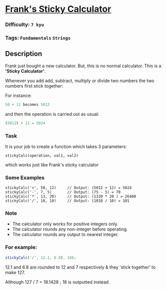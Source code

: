 # [Frank's Sticky Calculator](https://www.codewars.com/kata/5900750cb7c6172207000054)

### Difficulty: `7 kyu`

### Tags: `Fundamentals` `Strings`

## Description

Frank just bought a new calculator. But, this is no normal calculator. This is a **'Sticky Calculator'**.

Whenever you add add, subtract, multiply or divide two numbers the two numbers first stick together:

For instance:

```js
50 + 12 becomes 5012
```

and then the operation is carried out as usual:

```js
(5012) + 12 = 5024
```

### Task
It is your job to create a function which takes 3 parameters:

```
stickyCalc(operation, val1, val2)
```

which works just like Frank's sticky calculator

### Some Examples

```
stickyCalc('+', 50, 12)     // Output: (5012 + 12) = 5024
stickyCalc('-', 7, 5)       // Output: (75 - 5) = 70
stickyCalc('*', 13, 20)     // Output: (1320 * 20 ) = 26400
stickyCalc('/', 10, 10)     // Output: (1010 / 10) = 101
```

### Note
- The calculator only works for positive integers only.
- The calculator rounds any non-integer before operating.
- The calculator rounds any output to nearest integer.

### For example:

```js
stickyCalc('/', 12.1, 6.8), 18);   
```

12.1 and 6.8 are rounded to 12 and 7 respectively & they 'stick together' to make 127.


Although 127 / 7 = 18.1428 ; 18 is outputted instead.

